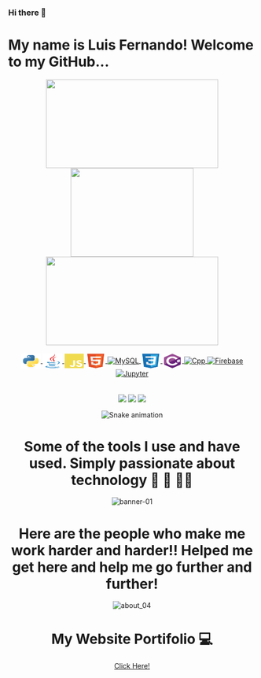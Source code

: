 ### Hi there 👋

<h1>My name is Luis Fernando! Welcome to my GitHub...</h1>

<div  align="center">
  <a href="https://github.com/LFernandoMB">
  <img height="180em" width="350" align="center" src="https://github-readme-stats.vercel.app/api?username=LFernandoMB&show_icons=true&theme=react&include_all_commits=true&count_private=true"/>
  <img height="180em" width="250" align="center" src="https://github-readme-stats.vercel.app/api/top-langs/?username=LFernandoMB&theme=react" />
  <img height="180em" width="350" align="center" src="https://github-readme-streak-stats.herokuapp.com/?user=LFernandoMB&theme=react" />
</div>

<div  align="center">  
  <div style="display: inline_block"><br>
  <img align="center" alt="Python" height="30" width="40" src="https://raw.githubusercontent.com/devicons/devicon/master/icons/python/python-original.svg">
  <img align="center" alt="Java" height="30" width="40" src="https://raw.githubusercontent.com/devicons/devicon/master/icons/java/java-original.svg">
  <img align="center" alt="Rafa-Js" height="30" width="40" src="https://raw.githubusercontent.com/devicons/devicon/master/icons/javascript/javascript-plain.svg">
  <img align="center" alt="HTML" height="30" width="40" src="https://raw.githubusercontent.com/devicons/devicon/master/icons/html5/html5-original.svg">
  <img align="center" alt="MySQL" height="30" width="40" src="https://cdn.jsdelivr.net/gh/devicons/devicon/icons/mysql/mysql-original.svg">
  <img align="center" alt="CSS" height="30" width="40" src="https://raw.githubusercontent.com/devicons/devicon/master/icons/css3/css3-original.svg">
  <img align="center" alt="Csharp" height="30" width="40" src="https://raw.githubusercontent.com/devicons/devicon/master/icons/csharp/csharp-original.svg">
  <img align="center" alt="Cpp" height="30" width="40" src="https://cdn.jsdelivr.net/gh/devicons/devicon/icons/cplusplus/cplusplus-original.svg"> 
  <img align="center" alt="Firebase" height="30" width="40" src="https://cdn.jsdelivr.net/gh/devicons/devicon/icons/firebase/firebase-plain.svg"> 
  <img align="center" alt="Jupyter" height="30" width="40" src="https://cdn.jsdelivr.net/gh/devicons/devicon/icons/jupyter/jupyter-original.svg">   
</div>

<div  align="center"> 
    <div style="display: inline_block"><br>
    <br><a href="https://www.instagram.com/l.fernandoof/" target="_blank"><img src="https://img.shields.io/badge/-Instagram-%23E4405F?style=for-the-badge&logo=instagram&logoColor=black" target="_blank"></a>
    <a href="https://www.linkedin.com/in/luis-fernando-m-bezerra-37b175b0/" target="_blank"><img src="https://img.shields.io/badge/LinkedIn-0077B5?style=for-the-badge&logo=linkedin&logoColor=white" target="_blank"></a> 
    <a href="https://lfernandomb.github.io/Portifolio/" target="_blank"><img src="https://img.shields.io/badge/website-000000?style=for-the-badge&logo=About.me&logoColor=whitee" target="_blank"></a> 
</div>
 
  ![Snake animation](https://github.com/LFernandoMB/LFernandoMB/blob/output/github-contribution-grid-snake.svg)
 
  ## 
  
 <h1> Some of the tools I use and have used. Simply passionate about technology 🥰 🤖 🧑‍💻 </h1> 

![banner-01](https://user-images.githubusercontent.com/91624923/150597971-1a7ae1f1-521b-4afd-b15c-33422d924204.jpg)
  
 <h1> Here are the people who make me work harder and harder!! Helped me get here and help me go further and further! </h1>

![about_04](https://user-images.githubusercontent.com/91624923/150598806-374d7404-d0c3-4cb5-9053-4db69244f805.jpg)  
  
 <h1> My Website Portifolio 💻 </h1> 
  
 <a href="https://lfernandomb.github.io/Portifolio/">Click Here!</a>
  
